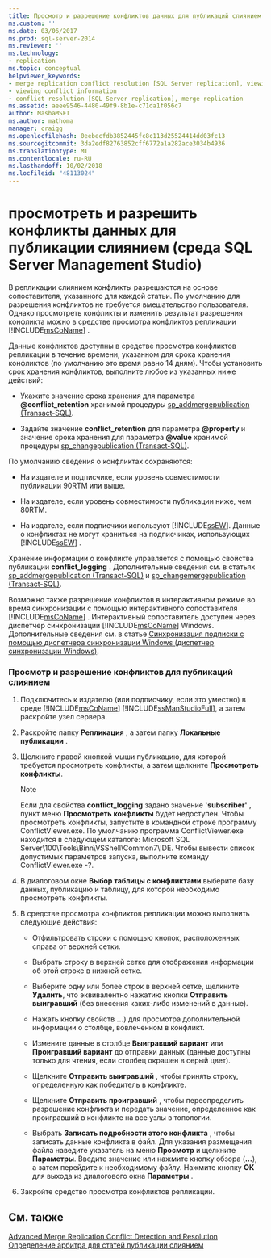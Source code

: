 ```yaml
---
title: Просмотр и разрешение конфликтов данных для публикаций слиянием (среда SQL Server Management Studio) | Документация Майкрософт
ms.custom: ''
ms.date: 03/06/2017
ms.prod: sql-server-2014
ms.reviewer: ''
ms.technology:
- replication
ms.topic: conceptual
helpviewer_keywords:
- merge replication conflict resolution [SQL Server replication], viewing conflicts
- viewing conflict information
- conflict resolution [SQL Server replication], merge replication
ms.assetid: aeee9546-4480-49f9-8b1e-c71da1f056c7
author: MashaMSFT
ms.author: mathoma
manager: craigg
ms.openlocfilehash: 0eebecfdb3852445fc8c113d25524414dd03fc13
ms.sourcegitcommit: 3da2edf82763852cff6772a1a282ace3034b4936
ms.translationtype: MT
ms.contentlocale: ru-RU
ms.lasthandoff: 10/02/2018
ms.locfileid: "48113024"
---
```

# <a name="view-and-resolve-data-conflicts-for-merge-publications-sql-server-management-studio"></a>просмотреть и разрешить конфликты данных для публикации слиянием (среда SQL Server Management Studio)
  В репликации слиянием конфликты разрешаются на основе сопоставителя, указанного для каждой статьи. По умолчанию для разрешения конфликтов не требуется вмешательство пользователя. Однако просмотреть конфликты и изменить результат разрешения конфликта можно в средстве просмотра конфликтов репликации [!INCLUDE[msCoName](../../includes/msconame-md.md)] .  
  
 Данные конфликтов доступны в средстве просмотра конфликтов репликации в течение времени, указанном для срока хранения конфликтов (по умолчанию это время равно 14 дням). Чтобы установить срок хранения конфликтов, выполните любое из указанных ниже действий:  
  
-   Укажите значение срока хранения для параметра **@conflict_retention** хранимой процедуры [sp_addmergepublication &#40;Transact-SQL&#41;](/sql/relational-databases/system-stored-procedures/sp-addmergepublication-transact-sql).  
  
-   Задайте значение **conflict_retention** для параметра **@property** и значение срока хранения для параметра **@value** хранимой процедуры [sp_changepublication (Transact-SQL)](/sql/relational-databases/system-stored-procedures/sp-changemergepublication-transact-sql).  
  
 По умолчанию сведения о конфликтах сохраняются:  
  
-   На издателе и подписчике, если уровень совместимости публикации 90RTM или выше.  
  
-   На издателе, если уровень совместимости публикации ниже, чем 80RTM.  
  
-   На издателе, если подписчики используют [!INCLUDE[ssEW](../../includes/ssew-md.md)]. Данные о конфликтах не могут храниться на подписчиках, использующих [!INCLUDE[ssEW](../../includes/ssew-md.md)] .  
  
 Хранение информации о конфликте управляется с помощью свойства публикации **conflict_logging** . Дополнительные сведения см. в статьях [sp_addmergepublication (Transact-SQL)](/sql/relational-databases/system-stored-procedures/sp-addmergepublication-transact-sql) и [sp_changemergepublication (Transact-SQL)](/sql/relational-databases/system-stored-procedures/sp-changemergepublication-transact-sql).  
  
 Возможно также разрешение конфликтов в интерактивном режиме во время синхронизации с помощью интерактивного сопоставителя [!INCLUDE[msCoName](../../includes/msconame-md.md)] . Интерактивный сопоставитель доступен через диспетчер синхронизации [!INCLUDE[msCoName](../../includes/msconame-md.md)] Windows. Дополнительные сведения см. в статье [Синхронизация подписки с помощью диспетчера синхронизации Windows (диспетчер синхронизации Windows)](synchronize-a-subscription-using-windows-synchronization-manager.md).  
  
### <a name="to-view-and-resolve-conflicts-for-merge-publications"></a>Просмотр и разрешение конфликтов для публикаций слиянием  
  
1.  Подключитесь к издателю (или подписчику, если это уместно) в среде [!INCLUDE[msCoName](../../includes/msconame-md.md)] [!INCLUDE[ssManStudioFull](../../includes/ssmanstudiofull-md.md)], а затем раскройте узел сервера.  
  
2.  Раскройте папку **Репликация** , а затем папку **Локальные публикации** .  
  
3.  Щелкните правой кнопкой мыши публикацию, для которой требуется просмотреть конфликты, а затем щелкните **Просмотреть конфликты**.  
  
    > [!NOTE]  
    >  Если для свойства **conflict_logging** задано значение **'subscriber'** , пункт меню **Просмотреть конфликты** будет недоступен. Чтобы просмотреть конфликты, запустите в командной строке программу ConflictViewer.exe. По умолчанию программа ConflictViewer.exe находится в следующем каталоге: Microsoft SQL Server\100\Tools\Binn\VSShell\Common7\IDE. Чтобы вывести список допустимых параметров запуска, выполните команду ConflictViewer.exe -?.  
  
4.  В диалоговом окне **Выбор таблицы с конфликтами** выберите базу данных, публикацию и таблицу, для которой необходимо просмотреть конфликты.  
  
5.  В средстве просмотра конфликтов репликации можно выполнить следующие действия:  
  
    -   Отфильтровать строки с помощью кнопок, расположенных справа от верхней сетки.  
  
    -   Выбрать строку в верхней сетке для отображения информации об этой строке в нижней сетке.  
  
    -   Выберите одну или более строк в верхней сетке, щелкните **Удалить**, что эквивалентно нажатию кнопки **Отправить выигравший** (без внесения каких-либо изменений в данные).  
  
    -   Нажать кнопку свойств **…**) для просмотра дополнительной информации о столбце, вовлеченном в конфликт.  
  
    -   Измените данные в столбце **Выигравший вариант** или **Проигравший вариант** до отправки данных (данные доступны только для чтения, если столбец окрашен в серый цвет).  
  
    -   Щелкните **Отправить выигравший** , чтобы принять строку, определенную как победитель в конфликте.  
  
    -   Щелкните **Отправить проигравший** , чтобы переопределить разрешение конфликта и передать значение, определенное как проигравший в конфликте на все узлы в топологии.  
  
    -   Выбрать **Записать подробности этого конфликта** , чтобы записать данные конфликта в файл. Для указания размещения файла наведите указатель на меню **Просмотр** и щелкните **Параметры**. Введите значение или нажмите кнопку обзора (**...**), а затем перейдите к необходимому файлу. Нажмите кнопку **ОК** для выхода из диалогового окна **Параметры** .  
  
6.  Закройте средство просмотра конфликтов репликации.  
  
## <a name="see-also"></a>См. также  
 [Advanced Merge Replication Conflict Detection and Resolution](merge/advanced-merge-replication-conflict-detection-and-resolution.md)   
 [Определение арбитра для статей публикации слиянием](publish/specify-a-merge-article-resolver.md)  
  
  
